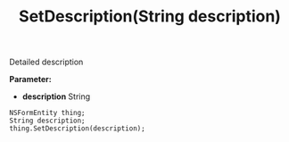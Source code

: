 ﻿---
uid: crmscript_ref_NSFormEntity_SetDescription
title: SetDescription(String description)
intellisense: NSFormEntity.SetDescription
keywords: NSFormEntity, GetDescription
so.topic: reference
---

Detailed description

**Parameter:** 
 - **description** String

```crmscript
NSFormEntity thing;
String description;
thing.SetDescription(description);
```

